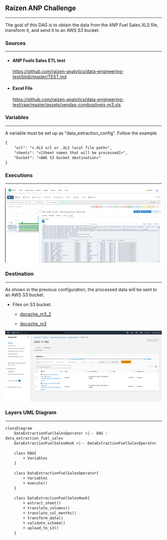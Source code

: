 ## Raízen ANP Challenge

_________________

The goal of this DAG is to obtain the data from the ANP Fuel Sales.XLS file, transform it, and send it to an AWS S3 bucket.


### Sources

_________________


* #### ANP Fuels Sales ETL test
    https://github.com/raizen-analytics/data-engineering-test/blob/master/TEST.md

* #### Excel File
    https://github.com/raizen-analytics/data-engineering-test/raw/master/assets/vendas-combustiveis-m3.xls


### Variables
_________________

A variable must be set up as "data_extraction_config". Follow the example.

``` jsonc
{
    "url": "<.XLS url or .XLS local file path>",
    "sheets": "<[Sheet names that will be processed]>",
    "bucket": "<AWS S3 bucket destination>"
}

```

### Executions
_________________

![Alt text](image-a.png)


### Destination
_________________

As shown in the previous configuration, the processed data will be sent to an AWS S3 bucket.

* Files on S3 bucket.

    * [dpcache_m3_2](https://data-extraction-fuel-sales.s3.amazonaws.com/processed_files/2023-11-06/dpcache_m3_2_db7c8b6a-2eb5-40ee-af59-ef087d923af6_20231106204531.parquet)

    * [dpcache_m3](https://data-extraction-fuel-sales.s3.amazonaws.com/processed_files/2023-11-06/dpcache_m3_5aba5e31-9007-4edd-bfe2-b4136a47ae92_20231106204534.parquet)

![Alt text](image-b.png)


### Layers UML Diagram
_________________

```mermaid
classDiagram
    DataExtractionFuelSalesOperator <|-- DAG : data_extraction_fuel_sales
    DataExtractionFuelSalesHook <|-- DataExtractionFuelSalesOperator

    class DAG{ 
        + Variables
    } 
    
    class DataExtractionFuelSalesOperator{
        + Variables
        + execute()
    }

    class DataExtractionFuelSalesHook{
        + extract_sheet()
        + translate_columns()
        + translate_col_months()
        + transform_data()
        + validate_schema()
        + upload_to_s3()
    }
 ```